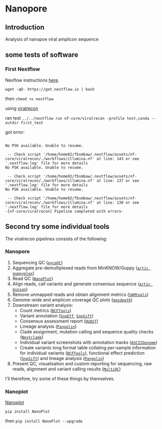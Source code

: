 # Nanopore
## Introduction

Analysis of nanopoe viral amplicon sequence

## some tests of software

### First Nextflow

Nexflow instructions [here](https://www.nextflow.io/docs/latest/getstarted.html#installation).

`wget -qO- https://get.nextflow.io | bash`

then `chmod +x nextflow`

using [viralrecon](https://nf-co.re/viralrecon)

ran test `../../nextflow run nf-core/viralrecon -profile test,conda --outdir first_test`

got error: 

```

No PSK available. Unable to resume.

 -- Check script '/home/home02/fbsmbaw/.nextflow/assets/nf-core/viralrecon/./workflows/illumina.nf' at line: 143 or see '.nextflow.log' file for more details
No PSK available. Unable to resume.

 -- Check script '/home/home02/fbsmbaw/.nextflow/assets/nf-core/viralrecon/./workflows/illumina.nf' at line: 137 or see '.nextflow.log' file for more details
No PSK available. Unable to resume.

 -- Check script '/home/home02/fbsmbaw/.nextflow/assets/nf-core/viralrecon/./workflows/illumina.nf' at line: 130 or see '.nextflow.log' file for more details
-[nf-core/viralrecon] Pipeline completed with errors-

```

## Second try some individual tools

The viralrecon pipelines consists of the following:

### Nanopore

1. Sequencing QC ([`pycoQC`](https://github.com/a-slide/pycoQC))
2. Aggregate pre-demultiplexed reads from MinKNOW/Guppy ([`artic guppyplex`](https://artic.readthedocs.io/en/latest/commands/))
3. Read QC ([`NanoPlot`](https://github.com/wdecoster/NanoPlot))
4. Align reads, call variants and generate consensus sequence ([`artic minion`](https://artic.readthedocs.io/en/latest/commands/))
5. Remove unmapped reads and obtain alignment metrics ([`SAMtools`](https://sourceforge.net/projects/samtools/files/samtools/))
6. Genome-wide and amplicon coverage QC plots ([`mosdepth`](https://github.com/brentp/mosdepth/))
7. Downstream variant analysis:
   - Count metrics ([`BCFTools`](http://samtools.github.io/bcftools/bcftools.html))
   - Variant annotation ([`SnpEff`](http://snpeff.sourceforge.net/SnpEff.html), [`SnpSift`](http://snpeff.sourceforge.net/SnpSift.html))
   - Consensus assessment report ([`QUAST`](http://quast.sourceforge.net/quast))
   - Lineage analysis ([`Pangolin`](https://github.com/cov-lineages/pangolin))
   - Clade assignment, mutation calling and sequence quality checks ([`Nextclade`](https://github.com/nextstrain/nextclade))
   - Individual variant screenshots with annotation tracks ([`ASCIIGenome`](https://asciigenome.readthedocs.io/en/latest/))
   - Create variants long format table collating per-sample information for individual variants ([`BCFTools`](http://samtools.github.io/bcftools/bcftools.html)), functional effect prediction ([`SnpSift`](http://snpeff.sourceforge.net/SnpSift.html)) and lineage analysis ([`Pangolin`](https://github.com/cov-lineages/pangolin))
8. Present QC, visualisation and custom reporting for sequencing, raw reads, alignment and variant calling results ([`MultiQC`](http://multiqc.info/))

I'll therefore, try some of these things by themselves.

### Nanoplot

[Nanoplot](https://github.com/wdecoster/NanoPlot)

`pip install NanoPlot`

then `pip install NanoPlot --upgrade`
